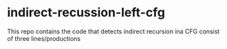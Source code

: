# indirect-recussion-left-cfg
This repo contains the code that detects indirect recursion ina CFG consist of three lines/productions 
